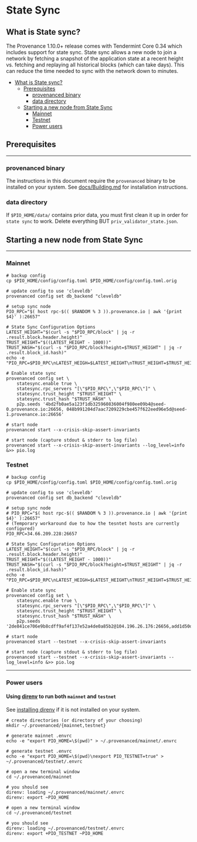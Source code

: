 # State Sync

## What is State sync?

The Provenance 1.10.0+ release comes with Tendermint Core 0.34 which includes support for state sync. State sync allows a new node to join a network by fetching a snapshot of the application state at a recent height vs. fetching and replaying all historical blocks (which can take days). This can reduce the time needed to sync with the network down to minutes.

<!-- TOC -->
- [What is State sync?](#what-is-state-sync)
    - [Prerequisites](#prerequisites)
        - [provenanced binary](#provenanced-binary)
        - [data directory](#data-directory)
    - [Starting a new node from State Sync](#starting-a-new-node-from-state-sync)
        - [Mainnet](#mainnet)
        - [Testnet](#testnet)
        - [Power users](#power-users)


## Prerequisites
___

### provenanced binary

The instructions in this document require the `provenanced` binary to be installed on your system. 
See [docs/Building.md](https://github.com/provenance-io/provenance/blob/main/docs/Building.md) for installation instructions.

### data directory

If `$PIO_HOME/data/` contains prior data, you must first clean it up in order for `state sync` to work. Delete everything BUT `priv_validator_state.json`.

## Starting a new node from State Sync
___

### Mainnet

```  
# backup config
cp $PIO_HOME/config/config.toml $PIO_HOME/config/config.toml.orig

# update config to use 'cleveldb'
provenanced config set db_backend "cleveldb"

# setup sync node
PIO_RPC="$( host rpc-$(( $RANDOM % 3 )).provenance.io | awk '{print $4}' ):26657"

# State Sync Configuration Options
LATEST_HEIGHT="$(curl -s "$PIO_RPC/block" | jq -r .result.block.header.height)"
TRUST_HEIGHT="$((LATEST_HEIGHT - 1000))"
TRUST_HASH="$(curl -s "$PIO_RPC/block?height=$TRUST_HEIGHT" | jq -r .result.block_id.hash)"
echo -e "PIO_RPC=$PIO_RPC\nLATEST_HEIGH=$LATEST_HEIGHT\nTRUST_HEIGHT=$TRUST_HEIGHT\nTRUST_HASH=$TRUST_HASH\n"

# Enable state sync
provenanced config set \
    statesync.enable true \
    statesync.rpc_servers "[\"$PIO_RPC\",\"$PIO_RPC\"]" \
    statesync.trust_height "$TRUST_HEIGHT" \
    statesync.trust_hash "$TRUST_HASH" \
    p2p.seeds '4bd2fb0ae5a123f1db325960836004f980ee09b4@seed-0.provenance.io:26656, 048b991204d7aac7209229cbe457f622eed96e5d@seed-1.provenance.io:26656'

# start node
provenanced start --x-crisis-skip-assert-invariants

# start node (capture stdout & stderr to log file)
provenanced start --x-crisis-skip-assert-invariants --log_level=info &>> pio.log
```

### Testnet

```
# backup config
cp $PIO_HOME/config/config.toml $PIO_HOME/config/config.toml.orig

# update config to use 'cleveldb'
provenanced config set db_backend "cleveldb"

# setup sync node
# PIO_RPC="$( host rpc-$(( $RANDOM % 3 )).provenance.io | awk '{print $4}' ):26657"
# (Temporary workaround due to how the tesntet hosts are currently configured)
PIO_RPC=34.66.209.228:26657

# State Sync Configuration Options
LATEST_HEIGHT="$(curl -s "$PIO_RPC/block" | jq -r .result.block.header.height)"
TRUST_HEIGHT="$((LATEST_HEIGHT - 1000))"
TRUST_HASH="$(curl -s "$PIO_RPC/block?height=$TRUST_HEIGHT" | jq -r .result.block_id.hash)"
echo -e "PIO_RPC=$PIO_RPC\nLATEST_HEIGH=$LATEST_HEIGHT\nTRUST_HEIGHT=$TRUST_HEIGHT\nTRUST_HASH=$TRUST_HASH\n"

# Enable state sync
provenanced config set \
    statesync.enable true \
    statesync.rpc_servers "[\"$PIO_RPC\",\"$PIO_RPC\"]" \
    statesync.trust_height "$TRUST_HEIGHT" \
    statesync.trust_hash "$TRUST_HASH" \
    p2p.seeds '2de841ce706e9b8cdff9af4f137e52a4de0a85b2@104.196.26.176:26656,add1d50d00c8ff79a6f7b9873cc0d9d20622614e@34.71.242.51:26656'

# start node
provenanced start --testnet --x-crisis-skip-assert-invariants

# start node (capture stdout & stderr to log file)
provenanced start --testnet --x-crisis-skip-assert-invariants --log_level=info &>> pio.log
```
---

### Power users

#### Using [direnv](https://github.com/direnv/direnv) to run both `mainnet` and `testnet`

See [installing direnv](https://github.com/direnv/direnv/blob/master/docs/installation.md) if it is not installed on your system.
```
# create directories (or directory of your choosing)
mkdir ~/.provenanced/{mainnet,testnet}

# generate mainnet .envrc
echo -e "export PIO_HOME=\$(pwd)" > ~/.provenanced/mainnet/.envrc

# generate testnet .envrc
echo -e "export PIO_HOME=\$(pwd)\nexport PIO_TESTNET=true" > ~/.provenanced/testnet/.envrc
```

```
# open a new terminal window
cd ~/.provenanced/mainnet

# you should see
direnv: loading ~/.provenanced/mainnet/.envrc
direnv: export ~PIO_HOME
```

```
# open a new terminal window
cd ~/.provenanced/testnet

# you should see
direnv: loading ~/.provenanced/testnet/.envrc
direnv: export +PIO_TESTNET ~PIO_HOME
```
